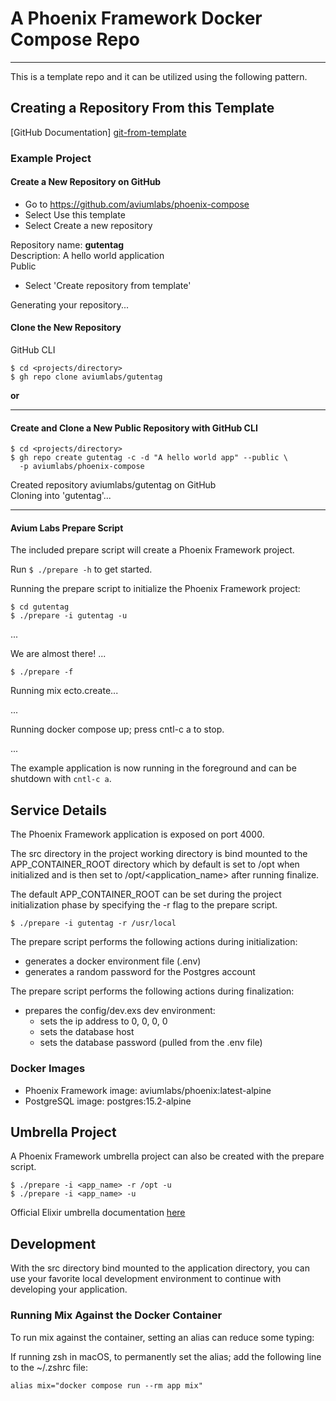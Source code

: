 A Phoenix Framework Docker Compose Repo
=======================================

---

This is a template repo and it can be utilized using the following pattern. 

Creating a Repository From this Template
----------------------------------------

[GitHub Documentation] [git-from-template]


### Example Project

#### Create a New Repository on GitHub

- Go to https://github.com/aviumlabs/phoenix-compose
- Select Use this template
- Select Create a new repository

Repository name: __gutentag__<br />
Description: A hello world application<br />
Public<br />

- Select 'Create repository from template'

Generating your repository...

#### Clone the New Repository

GitHub CLI

    $ cd <projects/directory>
    $ gh repo clone aviumlabs/gutentag

__or__

---

#### Create and Clone a New Public Repository with GitHub CLI

    $ cd <projects/directory>
    $ gh repo create gutentag -c -d "A hello world app" --public \
      -p aviumlabs/phoenix-compose 

Created repository aviumlabs/gutentag on GitHub<br />
Cloning into 'gutentag'...<br />

---

#### Avium Labs Prepare Script

The included prepare script will create a Phoenix Framework project. 

Run `$ ./prepare -h` to get started.

Running the prepare script to initialize the Phoenix Framework project:

    $ cd gutentag
    $ ./prepare -i gutentag -u

...

We are almost there! ...

    $ ./prepare -f
    
Running mix ecto.create...

...

Running docker compose up; press cntl-c a to stop.

...


The example application is now running in the foreground and can be shutdown 
with `cntl-c a`.

Service Details
---------------

The Phoenix Framework application is exposed on port 4000. 

The src directory in the project working directory is bind mounted to the 
APP\_CONTAINER\_ROOT directory which by default is set to /opt when initialized
and is then set to /opt/\<application\_name\> after running finalize.

The default APP\_CONTAINER\_ROOT can be set during the project initialization 
phase by specifying the -r flag to the prepare script.

    $ ./prepare -i gutentag -r /usr/local

The prepare script performs the following actions during initialization:
- generates a docker environment file (.env)
- generates a random password for the Postgres account 

The prepare script performs the following actions during finalization:
- prepares the config/dev.exs dev environment:
  - sets the ip address to 0, 0, 0, 0
  - sets the database host
  - sets the database password (pulled from the .env file)


### Docker Images
- Phoenix Framework image: aviumlabs/phoenix:latest-alpine 
- PostgreSQL image: postgres:15.2-alpine 

Umbrella Project
----------------
A Phoenix Framework umbrella project can also be created with the prepare 
script. 

    $ ./prepare -i <app_name> -r /opt -u
    $ ./prepare -i <app_name> -u

Official Elixir umbrella documentation 
[here](https://elixir-lang.org/getting-started/mix-otp/dependencies-and-umbrella-projects.html)

Development
-----------
With the src directory bind mounted to the application directory, you can use 
your favorite local development environment to continue with developing 
your application.

### Running Mix Against the Docker Container
To run mix against the container, setting an alias can reduce some typing:

If running zsh in macOS, to permanently set the alias; add the following 
line to the ~/.zshrc file:

    alias mix="docker compose run --rm app mix"

[git-from-template]: https://docs.github.com/en/repositories/creating-and-managing-repositories/creating-a-repository-from-a-template

